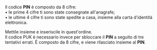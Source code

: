 Il codice **PIN** è composto da 8 cifre:  
• le prime 4 cifre ti sono state consegnate all'anagrafe;  
• le ultime 4 cifre ti sono state spedite a casa, insieme alla carta d'identità elettronica.  
  
Mettile insieme e inseriscile in quest'ordine.  
Il codice PUK è necessario invece per sbloccare il **PIN** a seguito di tre tentativi errati. È composto da 8 cifre, e viene rilasciato insieme al **PIN**.